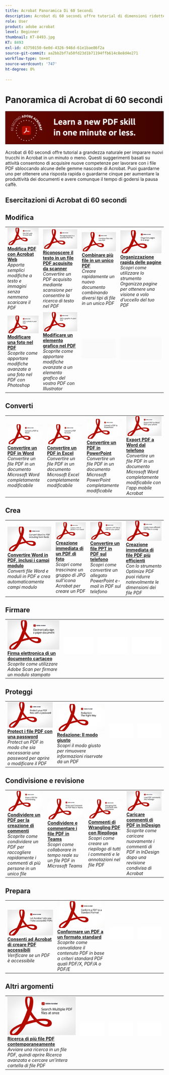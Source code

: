 ```yaml
---
title: Acrobat Panoramica Di 60 Secondi
description: Acrobat di 60 secondi offre tutorial di dimensioni ridotte per imparare un nuovo trucco in Acrobat in un minuto o meno
role: User
product: adobe acrobat
level: Beginner
thumbnail: KT-8493.jpg
KT: 8493
exl-id: 43750150-6e0d-4326-946d-61e1bae86f2a
source-git-commit: aa2bb2bf7a50fd23d1b71194ffb614c8e8d4e271
workflow-type: tm+mt
source-wordcount: '747'
ht-degree: 0%

---
```


# Panoramica di Acrobat di 60 secondi

![Immagine Acrobat di 60 secondi](../assets/Hero-60sec.png)

Acrobat di 60 secondi offre tutorial a grandezza naturale per imparare nuovi trucchi in Acrobat in un minuto o meno. Questi suggerimenti basati su attività consentono di acquisire nuove competenze per lavorare con i file PDF sbloccando alcune delle gemme nascoste di Acrobat. Puoi guardarne uno per ottenere una risposta rapida o guardarne cinque per aumentare la produttività dei documenti e avere comunque il tempo di godersi la pausa caffè.

## Esercitazioni di Acrobat di 60 secondi

## Modifica

<table style="table-layout:fixed">
<tr>
   <td>
    <a href="edit.md">
      <img alt="Modifica PDF con Acrobat Web" src="../assets/60sec_Edit_1280.jpg" />
    </a>
    <div>
    <a href="edit.md"><strong>Modifica PDF con Acrobat Web</strong></a>
    </div>
    <em>Apporta semplici modifiche a testo e immagini senza nemmeno scaricare il PDF</em>
    <br>
  </td>
  <td>
    <a href="textrecognition.md">
      <img alt="Riconoscere il testo in un file PDF acquisito da scanner" src="../assets/60sec_Textrecognition_1280.jpg" />
    </a>
    <div>
     <a href="textrecognition.md"><strong>Riconoscere il testo in un file PDF acquisito da scanner</strong></a>
    </div>
    <em>Convertire un PDF acquisito mediante scansione per consentire la ricerca di testo nel PDF</em>
    <br>
  </td>
  <td>
    <a href="combine-to-one-pdf.md">
      <img alt="Combinare più file in un unico PDF" src="../assets/60sec_Combine_1280.jpg" />
    </a>
    <div>
    <a href="combine-to-one-pdf.md"><strong>Combinare più file in un unico PDF</strong></a>
    </div>
    <em>Creare rapidamente un nuovo documento combinando diversi tipi di file in un unico PDF</em>
    <br>
  </td>
   <td>
    <a href="organize.md">
      <img alt="Organizzazione rapida delle pagine" src="../assets/60sec_Organize_1280.jpg" />
    </a>
    <div>
    <a href="organize.md"><strong>Organizzazione rapida delle pagine</strong></a>
    </div>
    <em>Scopri come utilizzare lo strumento Organizza pagine per ottenere una visione a volo d’uccello del tuo PDF</em>
    <br>
  </td>
</tr>
<tr>
  <td>
    <a href="editphoto.md">
      <img alt="Modificare una foto nel PDF" src="../assets/60sec_Editphoto_1280.jpg" />
    </a>
    <div>
    <a href="editphoto.md"><strong>Modificare una foto nel PDF</strong></a>
    </div>
    <em>Scoprite come apportare modifiche avanzate a una foto nel PDF con Photoshop</em>
    <br>
  </td>
  <td>
    <a href="editgraphic.md">
      <img alt="Modificare un elemento grafico nel PDF" src="../assets/60sec_Editgraphic_1280.jpg" />
    </a>
    <div>
    <a href="editgraphic.md"><strong>Modificare un elemento grafico nel PDF</strong></a>
    </div>
    <em>Scoprite come apportare modifiche avanzate a un elemento grafico del vostro PDF con Illustrator</em>
    <br>
  </td>
  <td>
      <img alt="Spaziatore" src="../assets/Grayspacer.png" />
        <div>
        <br>
  </td>
  <td>
      <img alt="Spaziatore" src="../assets/Grayspacer.png" />
        <div>
        <br>
  </td>
</tr>
</table>

## Converti

<table style="table-layout:fixed">
<tr>
  <td>
    <a href="convert-pdf-word.md">
      <img alt="Convertire un PDF in Word" src="../assets/60sec_convertword.png" />
    </a>
    <div>
    <a href="convert-pdf-word.md"><strong>Convertire un PDF in Word</strong></a>
    </div>
    <em>Convertire un file PDF in un documento Microsoft Word completamente modificabile</em>
    <br>
  </td>
 <td>
    <a href="convert-pdf-excel.md">
      <img alt="Convertire un PDF in Excel" src="../assets/60sec_convertexcel.png" />
    </a>
    <div>
    <a href="convert-pdf-excel.md"><strong>Convertire un PDF in Excel</strong></a>
    </div>
    <em>Convertire un file PDF in un documento Microsoft Excel completamente modificabile</em>
    <br>
  </td>
  <td>
    <a href="convert-pdf-powerpoint.md">
      <img alt="Convertire un PDF in PowerPoint" src="../assets/60sec_convertppt.png" />
    </a>
    <div>
    <a href="convert-pdf-powerpoint.md"><strong>Convertire un PDF in PowerPoint</strong></a>
    </div>
    <em>Convertire un file PDF in un documento Microsoft PowerPoint completamente modificabile</em>
    <br>
  </td>
  <td>
    <a href="exportwordphone.md">
      <img alt="Export PDF a Word dal telefono" src="../assets/60sec_Exportphone_1280.jpg" />
    </a>
    <div>
    <a href="exportwordphone.md"><strong>Export PDF a Word dal telefono</strong></a>
    </div>
    <em>Convertire un file PDF in un documento Microsoft Word completamente modificabile con l'app mobile Acrobat</em>
    <br>
  </td>
</tr>
</table>

## Crea

<table style="table-layout:fixed">
<tr>
  <td>
    <a href="wordform.md">
      <img alt="Convertire Word in PDF, inclusi i campi modulo" src="../assets/60sec_Wordform_1280.jpg" />
    </a>
    <div>
     <a href="wordform.md"><strong>Convertire Word in PDF, inclusi i campi modulo</strong></a>
    </div>
    <em>Converti file Word e moduli in PDF e crea automaticamente campi modulo</em>
    <br>
  </td>
  <td>
      <a href="photo.md">
        <img alt="Creazione immediata di un PDF di foto" src="../assets/60sec_Photo_1280.jpg" />
      </a>
      <div>
      <a href="photo.md"><strong>Creazione immediata di un PDF di foto</strong></a>
      </div>
      <em>Scopri come trascinare un gruppo di JPG sull’icona Acrobat per creare un PDF</em>
      <br>
  </td>
  <td>
    <a href="phone.md">
      <img alt="Convertire un file PPT in PDF sul telefono" src="../assets/60sec_Phone_1280.jpg" />
    </a>
    <div>
    <a href="phone.md"><strong>Convertire un file PPT in PDF sul telefono</strong></a>
    </div>
    <em>Scopri come convertire un allegato PowerPoint e-mail in PDF sul telefono</em>
    <br>
  </td>
  <td>
      <a href="optimize.md">
        <img alt="Creazione immediata di file PDF più efficienti" src="../assets/60sec_Optimize_1280.jpg" />
      </a>
      <div>
      <a href="optimize.md"><strong>Creazione immediata di file PDF più efficienti</strong></a>
      </div>
      <em>Con lo strumento Optimize PDF puoi ridurre notevolmente le dimensioni dei file PDF</em>
      <br>
  </td>
</tr>
</table>

## Firmare

<table style="table-layout:fixed">
<tr>
  <td>
    <a href="sign.md">
      <img alt="Firma elettronica di un documento cartaceo" src="../assets/60sec_Sign_1280.jpg" />
    </a>
    <div>
    <a href="sign.md"><strong>Firma elettronica di un documento cartaceo</strong></a>
    </div>
    <em>Scoprite come utilizzare Adobe Scan per firmare un modulo stampato</em>
    <br>
  </td>
  <td>
      <img alt="Spaziatore" src="../assets/Whitespacer.png" />
        <div>
        <br>
  </td>
  <td>
      <img alt="Spaziatore" src="../assets/Whitespacer.png" />
        <div>
        <br>
  </td>
  <td>
      <img alt="Spaziatore" src="../assets/Whitespacer.png" />
        <div>
        <br>
  </td>
</tr>
</table>

## Proteggi

<table style="table-layout:fixed">
<tr>
  <td>
    <a href="protect.md">
      <img alt="Protect i file PDF con una password" src="../assets/60sec_Protect_1280.jpg" />
    </a>
    <div>
    <a href="protect.md"><strong>Protect i file PDF con una password</strong></a>
    </div>
    <em>Protect un PDF in modo che sia necessaria una password per aprire o modificare il PDF</em>
    <br>
  </td>
  <td>
    <a href="redaction.md">
      <img alt="Redazione: Il modo giusto" src="../assets/60sec_redaction.png" />
    </a>
    <div>
    <a href="redaction.md"><strong>Redazione: Il modo giusto</strong></a>
    </div>
    <em>Scopri il modo giusto per rimuovere informazioni riservate da un PDF</em>
    <br>
  </td>
  <td>
      <img alt="Spaziatore" src="../assets/Whitespacer.png" />
        <div>
        <br>
  </td>
  <td>
      <img alt="Spaziatore" src="../assets/Whitespacer.png" />
        <div>
        <br>
  </td>
</tr>
</table>

## Condivisione e revisione

<table style="table-layout:fixed">
<tr>
  <td>
    <a href="share-comment.md">
      <img alt="Condividere un PDF per la creazione di commenti" src="../assets/60sec_sharecomment.png" />
    </a>
    <div>
    <a href="share-comment.md"><strong>Condividere un PDF per la creazione di commenti</strong></a>
    </div>
    <em>Scoprite come condividere un PDF per raccogliere rapidamente i commenti di più persone in un unico file</em>
    <br>
  </td>
  <td>
    <a href="share-comment-teams.md">
      <img alt="Condividere e commentare i file PDF in Teams" src="../assets/60sec_shareteams.png" />
    </a>
    <div>
    <a href="share-comment-teams.md"><strong>Condividere e commentare i file PDF in Teams</strong></a>
    </div>
    <em>Scopri come collaborare in tempo reale su un file PDF in Microsoft Teams</em>
    <br>
  </td>
  <td>
    <a href="summarize-comments.md">
      <img alt="Commenti di Wrangling PDF con Riepiloga" src="../assets/60sec_summarize.png" />
    </a>
    <div>
    <a href="summarize-comments.md"><strong>Commenti di Wrangling PDF con Riepiloga</strong></a>
    </div>
    <em>Scopri come creare un riepilogo di tutti i commenti e le annotazioni nel file PDF</em>
    <br>
  </td>
   <td>
    <a href="indesign.md">
      <img alt="Caricare commenti di PDF in InDesign" src="../assets/60sec_InDesign_1280.jpg" />
    </a>
    <div>
    <a href="indesign.md"><strong>Caricare commenti di PDF in InDesign</strong></a>
    </div>
    <em>Scoprite come caricare nuovamente i commenti di PDF in InDesign dopo una revisione condivisa di Acrobat</em>
    <br>
  </td>
</tr>
</table>

## Prepara

<table style="table-layout:fixed">
<tr>
  <td>
    <a href="accessible.md">
      <img alt="Consenti ad Acrobat di creare PDF accessibili" src="../assets/60sec_Accessible_1280.jpg" />
    </a>
    <div>
    <a href="accessible.md"><strong>Consenti ad Acrobat di creare PDF accessibili</strong></a>
    </div>
    <em>Verificare se un PDF è accessibile</em>
    <br>
  </td>
 <td>
    <a href="conform.md">
      <img alt="Conformare un PDF a un formato standard" src="../assets/60sec_standard.png" />
    </a>
    <div>
    <a href="conform.md"><strong>Conformare un PDF a un formato standard</strong></a>
    </div>
    <em>Scoprite come convalidare il contenuto PDF in base a criteri standard PDF quali PDF/X, PDF/A o PDF/E</em>
    <br>
  </td>
  <td>
      <img alt="Spaziatore" src="../assets/Whitespacer.png" />
        <div>
        <br>
  </td>
  <td>
      <img alt="Spaziatore" src="../assets/Whitespacer.png" />
        <div>
        <br>
  </td>
</tr>
</table>

## Altri argomenti

<table style="table-layout:fixed">
<tr>
  <td>
    <a href="search.md">
      <img alt="Ricerca di più file PDF contemporaneamente" src="../assets/60sec_Search_1280.jpg" />
    </a>
    <div>
     <a href="search.md"><strong>Ricerca di più file PDF contemporaneamente</strong></a>
    </div>
    <em>Avviare una ricerca in un file PDF, quindi aprire Ricerca avanzata e cercare un’intera cartella di file PDF</em>
    <br>
  </td>
 <td>
      <img alt="Spaziatore" src="../assets/Whitespacer.png" />
        <div>
        <br>
  </td>
  <td>
      <img alt="Spaziatore" src="../assets/Whitespacer.png" />
        <div>
        <br>
  </td>
  <td>
      <img alt="Spaziatore" src="../assets/Whitespacer.png" />
        <div>
        <br>
  </td>
</tr>
</table>